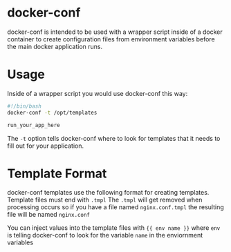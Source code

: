 docker-conf
===========

docker-conf is intended to be used with a wrapper script inside of a docker container to create configuration files from environment variables before the main docker application runs.

Usage
=====

Inside of a wrapper script you would use docker-conf this way:

```bash
#!/bin/bash
docker-conf -t /opt/templates

run_your_app_here

```

The `-t` option tells docker-conf where to look for templates that it needs to fill out for your application.

Template Format
===============

docker-conf templates use the following format for creating templates.  Template files must end with `.tmpl`  The `.tmpl` will get removed when processing occurs so if you have a file named `nginx.conf.tmpl` the resulting file will be named `nginx.conf`

You can inject values into the template files with `{{ env name }}` where `env` is telling docker-conf to look for the variable `name` in the enviornment variables
